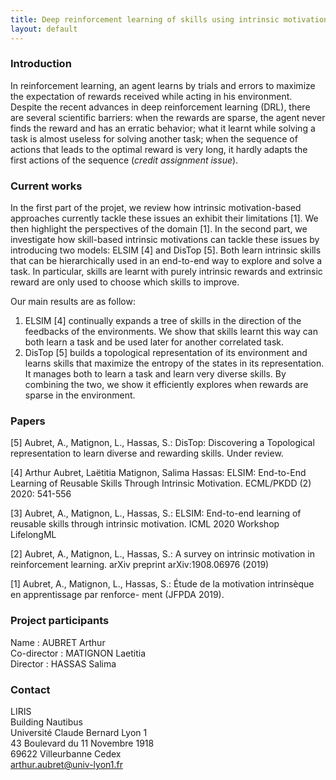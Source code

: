 ```yaml
---
title: Deep reinforcement learning of skills using intrinsic motivation
layout: default
---
```

### Introduction
In reinforcement learning, an agent learns by trials and errors to maximize the expectation of rewards received while acting in his environment. Despite the recent advances in deep reinforcement learning (DRL), there are several scientific barriers: when the rewards are sparse, the agent never finds the reward and has an erratic behavior; what it learnt while solving a task is almost useless for solving another task; when the sequence of actions that leads to the optimal reward is very long, it hardly adapts the first actions of the sequence (_credit assignment issue_).

### Current works

In the first part of the projet, we review how intrinsic motivation-based approaches currently tackle these issues an exhibit their limitations [1]. We then highlight the perspectives of the domain [1]. In the second part, we investigate how skill-based intrinsic motivations can tackle these issues by introducing two models: ELSIM [4] and DisTop [5]. Both learn intrinsic skills that can be hierarchically used in an end-to-end way to explore and solve a task. In particular, skills are learnt with purely intrinsic rewards and extrinsic reward are only used to choose which skills to improve.

Our main results are as follow:
1. ELSIM [4] continually expands a tree of skills in the direction of the feedbacks of the environments. We show that skills learnt this way can both learn a task and be used later for another correlated task. 
2. DisTop [5] builds a topological representation of its environment and learns skills that maximize the entropy of the states in its representation. It manages both to learn a task and learn very diverse skills. By combining the two, we show it efficiently explores when rewards are sparse in the environment.


### Papers

[5] Aubret, A., Matignon, L., Hassas, S.: DisTop: Discovering a Topological representation to learn diverse and rewarding skills. Under review.

[4] Arthur Aubret, Laëtitia Matignon, Salima Hassas: ELSIM: End-to-End Learning of Reusable Skills Through Intrinsic Motivation. ECML/PKDD (2) 2020: 541-556

[3] Aubret, A., Matignon, L., Hassas, S.: ELSIM: End-to-end learning of reusable skills
through intrinsic motivation. ICML 2020 Workshop LifelongML

[2] Aubret, A., Matignon, L., Hassas, S.: A survey on intrinsic motivation in reinforcement learning. arXiv
preprint arXiv:1908.06976 (2019)

[1] Aubret, A., Matignon, L., Hassas, S.: Étude de la motivation intrinsèque en apprentissage par renforce-
ment (JFPDA 2019).




### Project participants

Name : AUBRET Arthur  
Co-director : MATIGNON Laetitia  
Director : HASSAS Salima  


### Contact

LIRIS  
Building Nautibus  
Université Claude Bernard Lyon 1  
43 Boulevard du 11 Novembre 1918  
69622 Villeurbanne Cedex  
arthur.aubret@univ-lyon1.fr  
